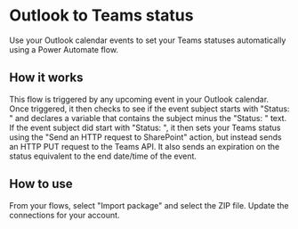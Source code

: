 # Outlook to Teams status
Use your Outlook calendar events to set your Teams statuses automatically using a Power Automate flow.

## How it works
This flow is triggered by any upcoming event in your Outlook calendar. Once triggered, it then checks to see if the event subject starts with "Status: " and declares a variable that contains the subject minus the "Status: " text. If the event subject did start with "Status: ", it then sets your Teams status using the "Send an HTTP request to SharePoint" action, but instead sends an HTTP PUT request to the Teams API. It also sends an expiration on the status equivalent to the end date/time of the event.

## How to use
From your flows, select "Import package" and select the ZIP file. Update the connections for your account.
